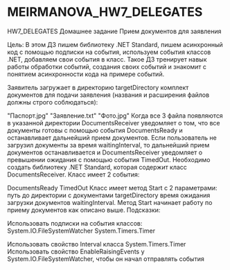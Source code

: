 # MEIRMANOVA_HW7_DELEGATES
HW7_DELEGATES
Домашнее задание
Прием документов для заявления

Цель:
В этом ДЗ пишем библиотеку .NET Standard, пишем асинхронный код с помощью подписки на события, используем события классов .NET, добавляем свои события в класс. Такое ДЗ тренирует навык работы обработки событий, создания своих событий и знакомит с понятием асинхронности кода на примере событий.

Заявитель загружает в директорию targetDirectory комплект документов для подачи заявления (названия и расширения файлов должны строго соблюдаться):

"Паспорт.jpg"
"Заявление.txt"
"Фото.jpg" Когда все 3 файла появляются в указанной директории DocumentsReceiver уведомляет о том, что все документы готовы с помощью события DocumentsReady и останавливает дальнейший прием документов. Если пользователь не загрузил документы за время waitingInterval, то дальнейший прием документов останавливается и DocumentsReceiver уведомляет о превышении ожидания с помощью события TimedOut.
Необходимо создать библиотеку .NET Standard, которая содержит класс DocumentsReceiver.
Класс имеет 2 события:

DocumentsReady
TimedOut Класс имеет метод Start с 2 параметрами:
путь до директории с документами targetDirectory
время ожидания загрузки документов waitingInterval. Метод Start начинает работу по приему документов как описано выше.
Подсказки:

Использовать подписки на события классов:
System.IO.FileSystemWatcher
System.Timers.Timer 

Использовать свойство Interval класса System.Timers.Timer
Использовать свойство EnableRaisingEvents у System.IO.FileSystemWatcher, чтобы он начал отправлять события
